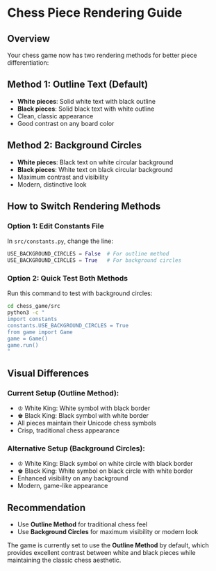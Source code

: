 # Chess Piece Rendering Guide

## Overview
Your chess game now has two rendering methods for better piece differentiation:

## Method 1: Outline Text (Default)
- **White pieces**: Solid white text with black outline
- **Black pieces**: Solid black text with white outline
- Clean, classic appearance
- Good contrast on any board color

## Method 2: Background Circles
- **White pieces**: Black text on white circular background
- **Black pieces**: White text on black circular background  
- Maximum contrast and visibility
- Modern, distinctive look

## How to Switch Rendering Methods

### Option 1: Edit Constants File
In `src/constants.py`, change the line:
```python
USE_BACKGROUND_CIRCLES = False  # For outline method
USE_BACKGROUND_CIRCLES = True   # For background circles
```

### Option 2: Quick Test Both Methods
Run this command to test with background circles:
```bash
cd chess_game/src
python3 -c "
import constants
constants.USE_BACKGROUND_CIRCLES = True
from game import Game
game = Game()
game.run()
"
```

## Visual Differences

### Current Setup (Outline Method):
- ♔ White King: White symbol with black border
- ♚ Black King: Black symbol with white border
- All pieces maintain their Unicode chess symbols
- Crisp, traditional chess appearance

### Alternative Setup (Background Circles):
- ♔ White King: Black symbol on white circle with black border
- ♚ Black King: White symbol on black circle with white border
- Enhanced visibility on any background
- Modern, game-like appearance

## Recommendation
- Use **Outline Method** for traditional chess feel
- Use **Background Circles** for maximum visibility or modern look

The game is currently set to use the **Outline Method** by default, which provides excellent contrast between white and black pieces while maintaining the classic chess aesthetic.
